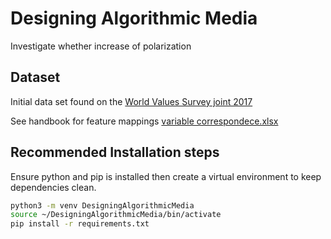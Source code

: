 # Designing Algorithmic Media

Investigate whether increase of polarization 

## Dataset
 
Initial data set found on the [World Values Survey joint 2017](https://www.worldvaluessurvey.org/WVSEVSjoint2017.jsp) 

See handbook for feature mappings [variable correspondece.xlsx](data/Handbooks/EVS_WVS_Joint_v5.0_VariableCorrespondence.xlsx)

## Recommended Installation steps

Ensure python and pip is installed then create a virtual environment to keep dependencies clean.

```zsh
python3 -m venv DesigningAlgorithmicMedia
source ~/DesigningAlgorithmicMedia/bin/activate
pip install -r requirements.txt
```



